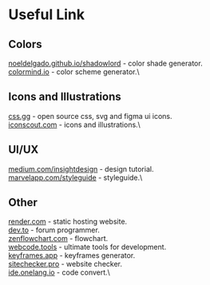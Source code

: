 # Useful Link
## Colors
[noeldelgado.github.io/shadowlord](https://noeldelgado.github.io/shadowlord/) - color shade generator.\
[colormind.io](http://colormind.io/) - color scheme generator.\
## Icons and Illustrations
[css.gg](https://css.gg/) - open source css, svg and figma ui icons.\
[iconscout.com](https://iconscout.com/) - icons and illustrations.\
## UI/UX
[medium.com/insightdesign](https://medium.com/insightdesign) - design tutorial.\
[marvelapp.com/styleguide](https://marvelapp.com/styleguide/) - styleguide.\
## Other
[render.com](https://render.com/) - static hosting website.\
[dev.to](https://dev.to) - forum programmer.\
[zenflowchart.com](https://zenflowchart.com) - flowchart.\
[webcode.tools](https://webcode.tools/) - ultimate tools for development.\
[keyframes.app](https://keyframes.app/) - keyframes generator.\
[sitechecker.pro](https://sitechecker.pro) - website checker.\
[ide.onelang.io](https://ide.onelang.io/) - code convert.\

